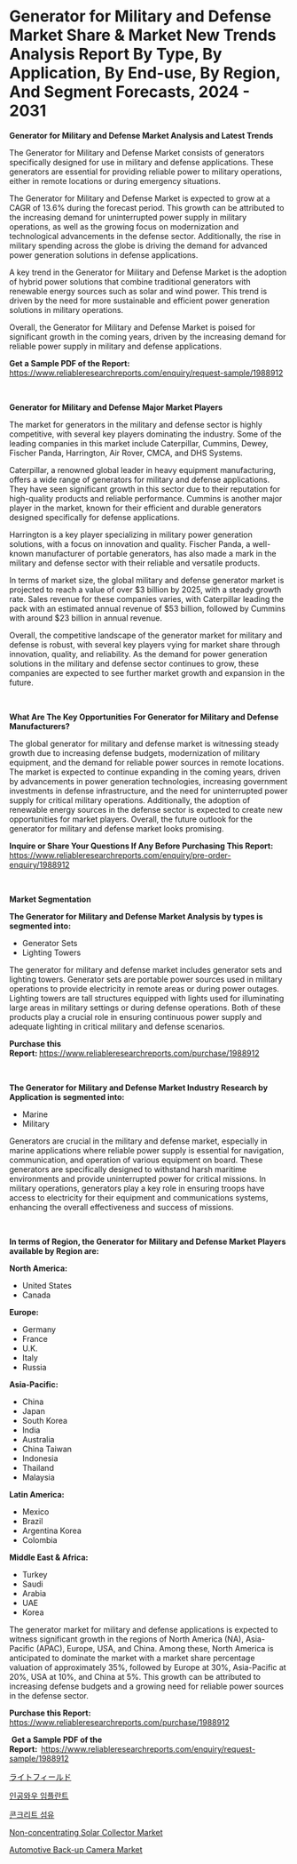 <p><h1>Generator for Military and Defense Market Share & Market New Trends Analysis Report By Type, By Application, By End-use, By Region, And Segment Forecasts, 2024 - 2031</h1></p><p><strong>Generator for Military and Defense Market Analysis and Latest Trends</strong></p>
<p><p>The Generator for Military and Defense Market consists of generators specifically designed for use in military and defense applications. These generators are essential for providing reliable power to military operations, either in remote locations or during emergency situations. </p><p>The Generator for Military and Defense Market is expected to grow at a CAGR of 13.6% during the forecast period. This growth can be attributed to the increasing demand for uninterrupted power supply in military operations, as well as the growing focus on modernization and technological advancements in the defense sector. Additionally, the rise in military spending across the globe is driving the demand for advanced power generation solutions in defense applications.</p><p>A key trend in the Generator for Military and Defense Market is the adoption of hybrid power solutions that combine traditional generators with renewable energy sources such as solar and wind power. This trend is driven by the need for more sustainable and efficient power generation solutions in military operations.</p><p>Overall, the Generator for Military and Defense Market is poised for significant growth in the coming years, driven by the increasing demand for reliable power supply in military and defense applications.</p></p>
<p><strong>Get a Sample PDF of the Report:&nbsp;</strong> <a href="https://www.reliableresearchreports.com/enquiry/request-sample/1988912">https://www.reliableresearchreports.com/enquiry/request-sample/1988912</a></p>
<p>&nbsp;</p>
<p><strong>Generator for Military and Defense Major Market Players</strong></p>
<p><p>The market for generators in the military and defense sector is highly competitive, with several key players dominating the industry. Some of the leading companies in this market include Caterpillar, Cummins, Dewey, Fischer Panda, Harrington, Air Rover, CMCA, and DHS Systems.</p><p>Caterpillar, a renowned global leader in heavy equipment manufacturing, offers a wide range of generators for military and defense applications. They have seen significant growth in this sector due to their reputation for high-quality products and reliable performance. Cummins is another major player in the market, known for their efficient and durable generators designed specifically for defense applications.</p><p>Harrington is a key player specializing in military power generation solutions, with a focus on innovation and quality. Fischer Panda, a well-known manufacturer of portable generators, has also made a mark in the military and defense sector with their reliable and versatile products.</p><p>In terms of market size, the global military and defense generator market is projected to reach a value of over $3 billion by 2025, with a steady growth rate. Sales revenue for these companies varies, with Caterpillar leading the pack with an estimated annual revenue of $53 billion, followed by Cummins with around $23 billion in annual revenue.</p><p>Overall, the competitive landscape of the generator market for military and defense is robust, with several key players vying for market share through innovation, quality, and reliability. As the demand for power generation solutions in the military and defense sector continues to grow, these companies are expected to see further market growth and expansion in the future.</p></p>
<p>&nbsp;</p>
<p><strong>What Are The Key Opportunities For Generator for Military and Defense Manufacturers?</strong></p>
<p><p>The global generator for military and defense market is witnessing steady growth due to increasing defense budgets, modernization of military equipment, and the demand for reliable power sources in remote locations. The market is expected to continue expanding in the coming years, driven by advancements in power generation technologies, increasing government investments in defense infrastructure, and the need for uninterrupted power supply for critical military operations. Additionally, the adoption of renewable energy sources in the defense sector is expected to create new opportunities for market players. Overall, the future outlook for the generator for military and defense market looks promising.</p></p>
<p><strong>Inquire or Share Your Questions If Any Before Purchasing This Report:</strong> <a href="https://www.reliableresearchreports.com/enquiry/pre-order-enquiry/1988912">https://www.reliableresearchreports.com/enquiry/pre-order-enquiry/1988912</a></p>
<p>&nbsp;</p>
<p><strong>Market Segmentation</strong></p>
<p><strong>The Generator for Military and Defense Market Analysis by types is segmented into:</strong></p>
<p><ul><li>Generator Sets</li><li>Lighting Towers</li></ul></p>
<p><p>The generator for military and defense market includes generator sets and lighting towers. Generator sets are portable power sources used in military operations to provide electricity in remote areas or during power outages. Lighting towers are tall structures equipped with lights used for illuminating large areas in military settings or during defense operations. Both of these products play a crucial role in ensuring continuous power supply and adequate lighting in critical military and defense scenarios.</p></p>
<p><strong>Purchase this Report:&nbsp;</strong><a href="https://www.reliableresearchreports.com/purchase/1988912">https://www.reliableresearchreports.com/purchase/1988912</a></p>
<p>&nbsp;</p>
<p><strong>The Generator for Military and Defense Market Industry Research by Application is segmented into:</strong></p>
<p><ul><li>Marine</li><li>Military</li></ul></p>
<p><p>Generators are crucial in the military and defense market, especially in marine applications where reliable power supply is essential for navigation, communication, and operation of various equipment on board. These generators are specifically designed to withstand harsh maritime environments and provide uninterrupted power for critical missions. In military operations, generators play a key role in ensuring troops have access to electricity for their equipment and communications systems, enhancing the overall effectiveness and success of missions.</p></p>
<p>&nbsp;</p>
<p><strong>In terms of Region, the Generator for Military and Defense Market Players available by Region are:</strong></p>
<p>
    <p> <strong> North America: </strong>
        <ul>
            <li>United States</li>
            <li>Canada</li>
        </ul>
        </p> 
    <p> <strong> Europe: </strong>
        <ul>
            <li>Germany</li>
            <li>France</li>
            <li>U.K.</li>
            <li>Italy</li>
            <li>Russia</li>
        </ul>
        </p> 
    <p> <strong> Asia-Pacific: </strong>
        <ul>
            <li>China</li>
            <li>Japan</li>
            <li>South Korea</li>
            <li>India</li>
            <li>Australia</li>
            <li>China Taiwan</li>
            <li>Indonesia</li>
            <li>Thailand</li>
            <li>Malaysia</li>
        </ul>
        </p> 
    <p> <strong> Latin America: </strong>
        <ul>
            <li>Mexico</li>
            <li>Brazil</li>
            <li>Argentina Korea</li>
            <li>Colombia</li>
        </ul>
        </p> 
    <p> <strong> Middle East & Africa: </strong>
        <ul>
            <li>Turkey</li>
            <li>Saudi</li>
            <li>Arabia</li>
            <li>UAE</li>
            <li>Korea</li>
        </ul>
    </p>
    </p>
<p><p>The generator market for military and defense applications is expected to witness significant growth in the regions of North America (NA), Asia-Pacific (APAC), Europe, USA, and China. Among these, North America is anticipated to dominate the market with a market share percentage valuation of approximately 35%, followed by Europe at 30%, Asia-Pacific at 20%, USA at 10%, and China at 5%. This growth can be attributed to increasing defense budgets and a growing need for reliable power sources in the defense sector.</p></p>
<p><strong>Purchase this Report: </strong><a href="https://www.reliableresearchreports.com/purchase/1988912">https://www.reliableresearchreports.com/purchase/1988912</a></p>
<p>&nbsp;<strong>Get a Sample PDF of the Report:&nbsp;&nbsp;</strong><a href="https://www.reliableresearchreports.com/enquiry/request-sample/1988912">https://www.reliableresearchreports.com/enquiry/request-sample/1988912</a></p>
<p><strong></strong></p>
<p><p><a href="https://github.com/ddwcuskozol07187/Market-Research-Report-List-1/blob/main/236269017111.md">ライトフィールド</a></p><p><a href="https://github.com/rsg307664904/Market-Research-Report-List-1/blob/main/535438115881.md">인공와우 임플란트</a></p><p><a href="https://github.com/PercyHagernes9778/Market-Research-Report-List-1/blob/main/925091115882.md">콘크리트 섬유</a></p><p><a href="https://github.com/mancsybtousav/Market-Research-Report-List-1/blob/main/non-concentrating-solar-collector-market.md">Non-concentrating Solar Collector Market</a></p><p><a href="https://issuu.com/reportprime-2/docs/automotive-back-up-camera-market-size-2030.pptx">Automotive Back-up Camera Market</a></p></p>